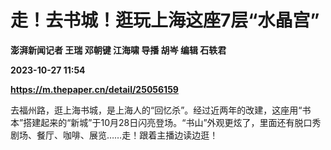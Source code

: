 # 走！去书城！逛玩上海这座7层“水晶宫”
**澎湃新闻记者 王瑞 邓朝键 江海啸 导播 胡岑 编辑 石轶君**

**2023-10-27 11:54**

**https://m.thepaper.cn/detail/25056159**

去福州路，逛上海书城，是上海人的“回忆杀”。经过近两年的改建，这座用“书本”搭建起来的“新城”于10月28日闪亮登场。“书山”外观更炫了，里面还有脱口秀剧场、餐厅、咖啡、展览……走！跟着主播边读边逛！